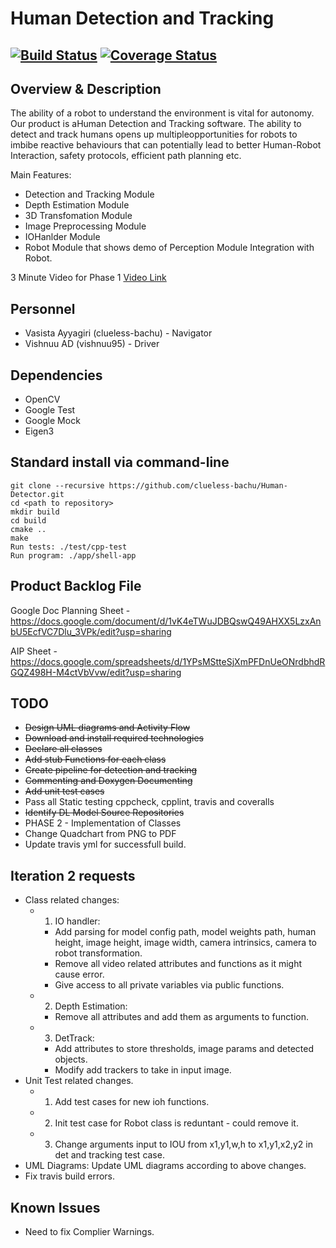 # Human Detection and Tracking
[![Build Status](https://travis-ci.org/clueless-bachu/Human-Detector.svg?branch=master)](https://travis-ci.org/clueless-bachu/Human-Detector)
[![Coverage Status](https://coveralls.io/repos/github/clueless-bachu/Human-Detector/badge.svg?branch=master)](https://coveralls.io/github/clueless-bachu/Human-Detector?branch=master)
---

## Overview & Description

The  ability  of  a  robot  to  understand  the  environment  is  vital  for  autonomy.   Our  product  is  aHuman Detection and Tracking software.  The ability to detect and track humans opens up multipleopportunities for robots to imbibe reactive behaviours that can potentially lead to better Human-Robot Interaction, safety protocols, efficient path planning etc. 

Main Features:
* Detection and Tracking Module
* Depth Estimation Module
* 3D Transfomation Module
* Image Preprocessing Module
* IOHanlder Module
* Robot Module that shows demo of Perception Module Integration with Robot. 

3 Minute Video for Phase 1
[Video Link](https://www.youtube.com/watch?v=N3DkdJLmnMI&feature=youtu.be)

## Personnel 

* Vasista Ayyagiri (clueless-bachu) - Navigator
* Vishnuu AD (vishnuu95) - Driver 

## Dependencies

* OpenCV
* Google Test
* Google Mock
* Eigen3

## Standard install via command-line
```
git clone --recursive https://github.com/clueless-bachu/Human-Detector.git
cd <path to repository>
mkdir build
cd build
cmake ..
make
Run tests: ./test/cpp-test
Run program: ./app/shell-app
```

## Product Backlog File

Google Doc Planning Sheet - https://docs.google.com/document/d/1vK4eTWuJDBQswQ49AHXX5LzxAnbU5EcfVC7Dlu_3VPk/edit?usp=sharing

AIP Sheet - https://docs.google.com/spreadsheets/d/1YPsMStteSjXmPFDnUeONrdbhdRGQZ498H-M4ctVbVvw/edit?usp=sharing

## TODO

* ~~Design UML diagrams and Activity Flow~~
* ~~Download and install required technologies~~
* ~~Declare all classes~~
* ~~Add stub Functions for each class~~
* ~~Create pipeline for detection and tracking~~
* ~~Commenting and Doxygen Documenting~~
* ~~Add unit test cases~~
* Pass all Static testing cppcheck, cpplint, travis and coveralls
* ~~Identify DL Model Source Repositories~~
* PHASE 2 - Implementation of Classes
* Change Quadchart from PNG to PDF
* Update travis yml for successfull build. 

## Iteration 2 requests
* Class related changes: 
  * 1) IO handler:
    * Add parsing for model config path, model weights path, human height, image height, image width, camera intrinsics, camera to robot transformation.
    * Remove all video related attributes and functions as it might cause error. 
    * Give access to all private variables via public functions.
  * 2) Depth Estimation:
    * Remove all attributes and add them as arguments to function. 
  * 3) DetTrack: 
    * Add attributes to store thresholds, image params and detected objects. 
    * Modify add trackers to take in input image. 
* Unit Test related changes.
  * 1) Add test cases for new ioh functions.
  * 2) Init test case for Robot class is reduntant - could remove it.
  * 3) Change arguments input to IOU from x1,y1,w,h to x1,y1,x2,y2 in det and tracking test case. 
* UML Diagrams: Update UML diagrams according to above changes. 
* Fix travis build errors. 

## Known Issues

* Need to fix Complier Warnings. 

